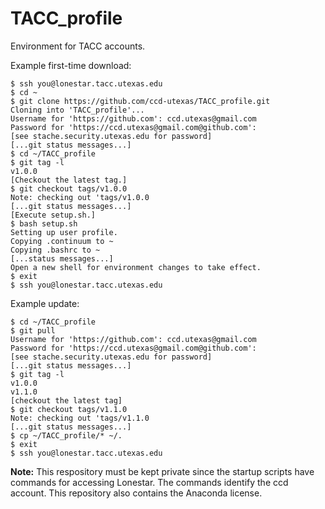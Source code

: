 TACC_profile
============

Environment for TACC accounts.

Example first-time download:
```
$ ssh you@lonestar.tacc.utexas.edu
$ cd ~
$ git clone https://github.com/ccd-utexas/TACC_profile.git
Cloning into 'TACC_profile'...
Username for 'https://github.com': ccd.utexas@gmail.com
Password for 'https://ccd.utexas@gmail.com@github.com':
[see stache.security.utexas.edu for password]
[...git status messages...]
$ cd ~/TACC_profile
$ git tag -l
v1.0.0
[Checkout the latest tag.]
$ git checkout tags/v1.0.0
Note: checking out 'tags/v1.0.0
[...git status messages...]
[Execute setup.sh.]
$ bash setup.sh
Setting up user profile.
Copying .continuum to ~
Copying .bashrc to ~
[...status messages...]
Open a new shell for environment changes to take effect. 
$ exit
$ ssh you@lonestar.tacc.utexas.edu
```

Example update:
```
$ cd ~/TACC_profile
$ git pull
Username for 'https://github.com': ccd.utexas@gmail.com
Password for 'https://ccd.utexas@gmail.com@github.com':
[see stache.security.utexas.edu for password]
[...git status messages...]
$ git tag -l
v1.0.0
v1.1.0
[checkout the latest tag]
$ git checkout tags/v1.1.0
Note: checking out 'tags/v1.1.0
[...git status messages...]
$ cp ~/TACC_profile/* ~/.
$ exit
$ ssh you@lonestar.tacc.utexas.edu
```

**Note:** This respository must be kept private since the startup scripts have commands for accessing Lonestar. The commands identify the ccd account. This repository also contains the Anaconda license.
